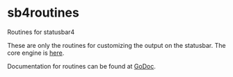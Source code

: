 # sb4routines
Routines for statusbar4

These are only the routines for customizing the output on the statusbar. The core engine is [here](https://github.com/snhilde/statusbar4).

Documentation for routines can be found at [GoDoc](https://godoc.org/github.com/snhilde/sb4routines).
